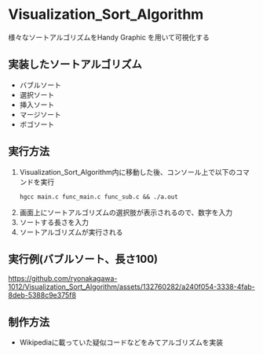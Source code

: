 # Visualization_Sort_Algorithm
様々なソートアルゴリズムをHandy Graphic を用いて可視化する

## 実装したソートアルゴリズム
- バブルソート
- 選択ソート
- 挿入ソート
- マージソート
- ボゴソート

## 実行方法
1. Visualization_Sort_Algorithm内に移動した後、コンソール上で以下のコマンドを実行
    ```
    hgcc main.c func_main.c func_sub.c && ./a.out
    ```
2. 画面上にソートアルゴリズムの選択肢が表示されるので、数字を入力
3. ソートする長さを入力
5. ソートアルゴリズムが実行される

## 実行例(バブルソート、長さ100)

https://github.com/ryonakagawa-1012/Visualization_Sort_Algorithm/assets/132760282/a240f054-3338-4fab-8deb-5388c9e375f8

## 制作方法
 - Wikipediaに載っていた疑似コードなどをみてアルゴリズムを実装
